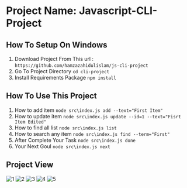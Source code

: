 <!-- @format -->

# Project Name: Javascript-CLI-Project

## How To Setup On Windows

1. Download Project From This url : `https://github.com/hamzazahidulislam/js-cli-project`
2. Go To Project Directory `cd cli-project`
3. Install Requirements Package `npm install`

## How To Use This Project

1. How to add item `node src\index.js add --text="First Item"`
2. How to update item `node src\index.js update --id=1 --text="Fisrt Item Edited"`
3. How to find all list `node src\index.js list`
4. How to search any item `node src\index.js find --term="First"`
5. After Complete Your Task `node src\index.js done`
6. Your Next Goul `node src\index.js next`

## Project View

![1](https://user-images.githubusercontent.com/56122568/96970550-8a63dc80-151c-11eb-95fd-1ebeb5c31b78.png)
![2](https://user-images.githubusercontent.com/56122568/96970553-8afc7300-151c-11eb-9589-f01e2172b25a.png)
![3](https://user-images.githubusercontent.com/56122568/96970556-8b950980-151c-11eb-8d24-d384d65a8995.png)
![4](https://user-images.githubusercontent.com/56122568/96970558-8cc63680-151c-11eb-800b-acc404208f25.png)
![5](https://user-images.githubusercontent.com/56122568/96970545-889a1900-151c-11eb-8e70-bb606d3adfc7.png)
